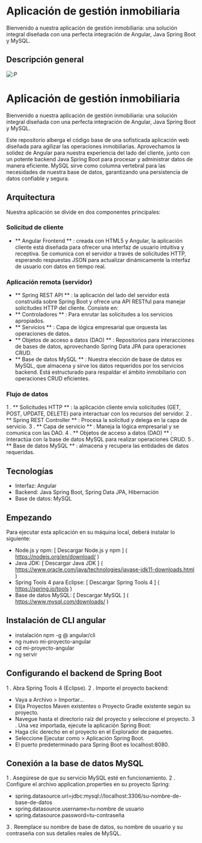 # Aplicación de gestión inmobiliaria

Bienvenido a nuestra aplicación de gestión inmobiliaria: una solución integral diseñada con una perfecta integración de Angular, Java Spring Boot y MySQL.

## Descripción general

![:P](https://i.postimg.cc/YSpRBKZp/Captura-de-pantalla-2024-04-12-015145.png)

# Aplicación de gestión inmobiliaria

Bienvenido a nuestra aplicación de gestión inmobiliaria: una solución integral diseñada con una perfecta integración de Angular, Java Spring Boot y MySQL.

Este repositorio alberga el código base de una sofisticada aplicación web diseñada para agilizar las operaciones inmobiliarias. Aprovechamos la solidez de Angular para nuestra experiencia del lado del cliente, junto con un potente backend Java Spring Boot para procesar y administrar datos de manera eficiente. MySQL sirve como columna vertebral para las necesidades de nuestra base de datos, garantizando una persistencia de datos confiable y segura.

## Arquitectura

Nuestra aplicación se divide en dos componentes principales:

### Solicitud de cliente

-  ** Angular Frontend ** : creada con HTML5 y Angular, la aplicación cliente está diseñada para ofrecer una interfaz de usuario intuitiva y receptiva. Se comunica con el servidor a través de solicitudes HTTP, esperando respuestas JSON para actualizar dinámicamente la interfaz de usuario con datos en tiempo real.

### Aplicación remota (servidor)

-  ** Spring REST API ** : la aplicación del lado del servidor está construida sobre Spring Boot y ofrece una API RESTful para manejar solicitudes HTTP del cliente. Consiste en:
  -  ** Controladores ** : Para enrutar las solicitudes a los servicios apropiados.
  -  ** Servicios ** : Capa de lógica empresarial que orquesta las operaciones de datos.
  -  ** Objetos de acceso a datos (DAO) ** : Repositorios para interacciones de bases de datos, aprovechando Spring Data JPA para operaciones CRUD.
-  ** Base de datos MySQL ** : Nuestra elección de base de datos es MySQL, que almacena y sirve los datos requeridos por los servicios backend. Está estructurado para respaldar el ámbito inmobiliario con operaciones CRUD eficientes.

### Flujo de datos

1 .  ** Solicitudes HTTP ** : la aplicación cliente envía solicitudes (GET, POST, UPDATE, DELETE) para interactuar con los recursos del servidor.
2 .  ** Spring REST Controller ** : Procesa la solicitud y delega en la capa de servicio.
3 .  ** Capa de servicio ** : Maneja la lógica empresarial y se comunica con las DAO.
4 .  ** Objetos de acceso a datos (DAO) ** : Interactúa con la base de datos MySQL para realizar operaciones CRUD.
5 .  ** Base de datos MySQL ** : almacena y recupera las entidades de datos requeridas.

## Tecnologías

- Interfaz: Angular
- Backend: Java Spring Boot, Spring Data JPA, Hibernación
- Base de datos: MySQL

## Empezando

Para ejecutar esta aplicación en su máquina local, deberá instalar lo siguiente:

- Node.js y npm: [ Descargar Node.js y npm ] ( https://nodejs.org/en/download/ )
- Java JDK: [ Descargar Java JDK ] ( https://www.oracle.com/java/technologies/javase-jdk11-downloads.html )
- Spring Tools 4 para Eclipse: [ Descargar Spring Tools 4 ] ( https://spring.io/tools )
- Base de datos MySQL: [ Descargar MySQL ] ( https://www.mysql.com/downloads/ )

## Instalación de CLI angular

- instalación npm -g @ angular/cli
- ng nuevo mi-proyecto-angular
- cd mi-proyecto-angular
- ng servir

## Configurando el backend de Spring Boot

1 . Abra Spring Tools 4 (Eclipse).
2 . Importe el proyecto backend:
- Vaya a Archivo > Importar...
- Elija Proyectos Maven existentes o Proyecto Gradle existente según su proyecto.
- Navegue hasta el directorio raíz del proyecto y seleccione el proyecto.
3 . Una vez importada, ejecute la aplicación Spring Boot:
- Haga clic derecho en el proyecto en el Explorador de paquetes.
- Seleccione Ejecutar como > Aplicación Spring Boot.
- El puerto predeterminado para Spring Boot es localhost:8080.

## Conexión a la base de datos MySQL

1 . Asegúrese de que su servicio MySQL esté en funcionamiento.
2 . Configure el archivo application.properties en su proyecto Spring:

- spring.datasource.url=jdbc:mysql://localhost:3306/su-nombre-de-base-de-datos
- spring.datasource.username=tu-nombre de usuario
- spring.datasource.password=tu-contraseña

3 . Reemplace su nombre de base de datos, su nombre de usuario y su contraseña con sus detalles reales de MySQL.
